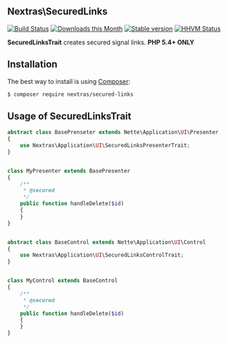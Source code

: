 ## Nextras\SecuredLinks

[![Build Status](https://travis-ci.org/nextras/secured-links.svg?branch=master)](https://travis-ci.org/nextras/secured-links)
[![Downloads this Month](https://img.shields.io/packagist/dm/nextras/secured-links.svg?style=flat)](https://packagist.org/packages/nextras/secured-links)
[![Stable version](http://img.shields.io/packagist/v/nextras/secured-links.svg?style=flat)](https://packagist.org/packages/nextras/secured-links)
[![HHVM Status](http://img.shields.io/hhvm/nextras/secured-links.svg?style=flat)](http://hhvm.h4cc.de/package/nextras/secured-links)


**SecuredLinksTrait** creates secured signal links.
**PHP 5.4+ ONLY**

## Installation

The best way to install is using [Composer](http://getcomposer.org/):

```sh
$ composer require nextras/secured-links
```

## Usage of SecuredLinksTrait

```php
abstract class BasePrenseter extends Nette\Application\UI\Presenter
{
	use Nextras\Application\UI\SecuredLinksPresenterTrait;
}


class MyPresenter extends BasePresenter
{
	/**
	 * @secured
	 */
	public function handleDelete($id)
	{
	}
}


abstract class BaseControl extends Nette\Application\UI\Control
{
	use Nextras\Application\UI\SecuredLinksControlTrait;
}


class MyControl extends BaseControl
{
	/**
	 * @secured
	 */
	public function handleDelete($id)
	{
	}
}
```
